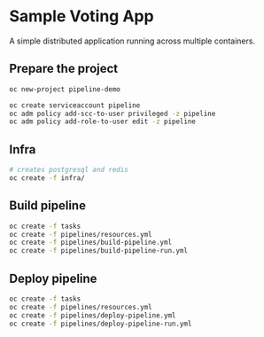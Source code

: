 # Sample Voting App

A simple distributed application running across multiple containers.

## Prepare the project

```bash
oc new-project pipeline-demo

oc create serviceaccount pipeline
oc adm policy add-scc-to-user privileged -z pipeline
oc adm policy add-role-to-user edit -z pipeline
```

## Infra

```bash
# creates postgresql and redis
oc create -f infra/
```

## Build pipeline

```bash
oc create -f tasks
oc create -f pipelines/resources.yml
oc create -f pipelines/build-pipeline.yml
oc create -f pipelines/build-pipeline-run.yml
```

## Deploy pipeline

```bash
oc create -f tasks
oc create -f pipelines/resources.yml
oc create -f pipelines/deploy-pipeline.yml
oc create -f pipelines/deploy-pipeline-run.yml
```
